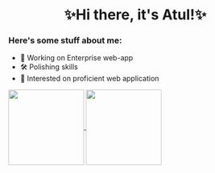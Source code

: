 <h1 align="center">✨Hi there, it's Atul!✨</h1>

### Here's some stuff about me:

- 🔭 Working on Enterprise web-app
- 🛠️ Polishing skills
- 🌱 Interested on proficient web application

<a href=https://github.com/imatularyan>
  <img align="center" height="150em" src="https://github-readme-stats.vercel.app/api?username=imatularyan&custom_title=My%20Github%20Stats%21&theme=vue&count_private=true&include_all_commits=true&show_icons=true&cache_seconds=1800" />
  <img align="center" height="150em" src="https://github-readme-stats.vercel.app/api/top-langs/?username=imatularyan&custom_title=Which%20languages%20I%20use%20the%20most%3F&theme=vue&hide=ampl,tex&layout=compact&langs_count=6&cache_seconds=1800" />
</a>
